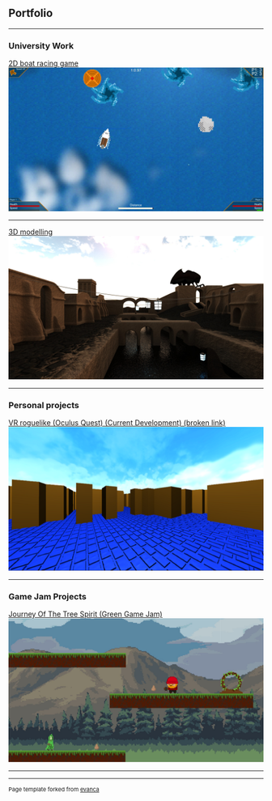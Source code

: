 ## Portfolio

---

### University Work

[2D boat racing game](/2DBoatRacingGame)
<img src="images/2DBoatPreview.jpg?raw=true"/>

---
[3D modelling](/3DModelling)
<img src="images/3DModellingPreview.jpg?raw=true"/>


---

### Personal projects

[VR roguelike (Oculus Quest) (Current Development) (broken link)](/personalProjects/VRProject_roguelikePreview)
<img src="images/VRProject_roguelikePreview.png?raw=true"/>

---

### Game Jam Projects

[Journey Of The Tree Spirit (Green Game Jam)](https://sebboscruff.itch.io/journey-of-the-tree-spirit)
<img src="images/GreenJam.jpg?raw=true"/>

---


---
<p style="font-size:11px">Page template forked from <a href="https://github.com/evanca/quick-portfolio">evanca</a></p>
<!-- Remove above link if you don't want to attibute -->
